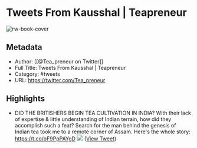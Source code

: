 # Tweets From Kausshal | Teapreneur

![rw-book-cover](https://pbs.twimg.com/profile_images/1271816215426560000/sAszYZ5z.jpg)

## Metadata
- Author: [[@Tea_preneur on Twitter]]
- Full Title: Tweets From Kausshal | Teapreneur
- Category: #tweets
- URL: https://twitter.com/Tea_preneur

## Highlights
- DID THE BRITISHERS BEGIN TEA CULTIVATION IN INDIA? 
  With their lack of expertise & little understanding of Indian terrain, how did they accomplish such a feat? 
  Search for the man behind the genesis of Indian tea took me to a remote corner of Assam.
  Here's the whole story: https://t.co/oF9PpPAYgD
  ![](https://pbs.twimg.com/media/FZxtGuaVQAU5VX1.jpg) ([View Tweet](https://twitter.com/Tea_preneur/status/1557239536609947649))
